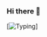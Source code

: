 ### Hi there 👋

<!--
**lilmoon99/lilmoon99** is a ✨ _special_ ✨ repository because its `README.md` (this file) appears on your GitHub profile.

Here are some ideas to get you started:

- 🔭 I’m currently working on ...
- 🌱 I’m currently learning ...
- 👯 I’m looking to collaborate on ...
- 🤔 I’m looking for help with ...
- 💬 Ask me about ...
- 📫 How to reach me: ...
- 😄 Pronouns: ...
- ⚡ Fun fact: ...
-->
[![Typing](https://readme-typing-svg.herokuapp.com?color=%2336BCF7&lines=👋+Hi+there!+I'm+Sergei!+%20🙏)]
